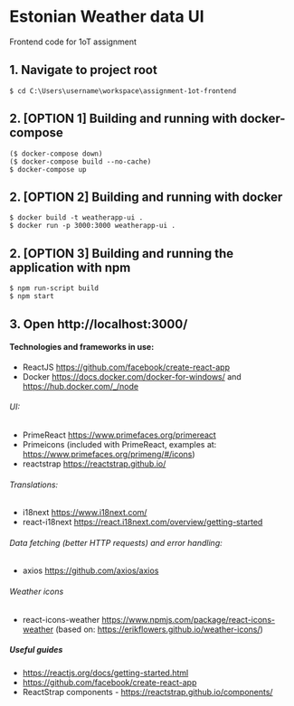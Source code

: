 #  Estonian Weather data UI
Frontend code for 1oT assignment

## 1. Navigate to project root
    $ cd C:\Users\username\workspace\assignment-1ot-frontend

## 2. [OPTION 1] Building and running with docker-compose
    ($ docker-compose down)
    ($ docker-compose build --no-cache)
    $ docker-compose up
    
## 2. [OPTION 2] Building and running with docker
    $ docker build -t weatherapp-ui .
    $ docker run -p 3000:3000 weatherapp-ui .
    
## 2. [OPTION 3] Building and running the application with npm
    $ npm run-script build
    $ npm start
    
## 3. Open http://localhost:3000/

#### Technologies and frameworks in use:
* ReactJS https://github.com/facebook/create-react-app
* Docker https://docs.docker.com/docker-for-windows/ and https://hub.docker.com/_/node

###### UI:
* PrimeReact <a>https://www.primefaces.org/primereact
* Primeicons (included with PrimeReact, examples at: https://www.primefaces.org/primeng/#/icons) 
* reactstrap https://reactstrap.github.io/

###### Translations:
* i18next https://www.i18next.com/
* react-i18next https://react.i18next.com/overview/getting-started

###### Data fetching (better HTTP requests) and error handling:
* axios https://github.com/axios/axios

###### Weather icons
* react-icons-weather https://www.npmjs.com/package/react-icons-weather (based on: https://erikflowers.github.io/weather-icons/)

##### Useful guides
* https://reactjs.org/docs/getting-started.html
* https://github.com/facebook/create-react-app
* ReactStrap components - https://reactstrap.github.io/components/